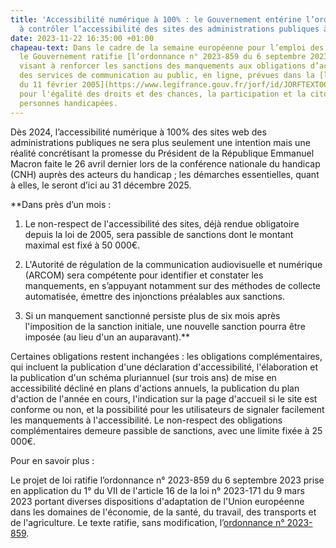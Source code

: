 ```yaml
---
title: 'Accessibilité numérique à 100% : le Gouvernement entérine l’ordonnance visant
  à contrôler l’accessibilité des sites des administrations publiques à compter 2024.'
date: 2023-11-22 16:35:00 +01:00
chapeau-text: Dans le cadre de la semaine européenne pour l’emploi des personnes handicapées,
  le Gouvernement ratifie [l’ordonnance n° 2023-859 du 6 septembre 2023](https://www.legifrance.gouv.fr/jorf/id/JORFTEXT000048049674)
  visant à renforcer les sanctions des manquements aux obligations d’accessibilité
  des services de communication au public, en ligne, prévues dans la [loi n° 2005-102
  du 11 février 2005](https://www.legifrance.gouv.fr/jorf/id/JORFTEXT000000809647/)
  pour l'égalité des droits et des chances, la participation et la citoyenneté des
  personnes handicapées.
---
```


Dès 2024, l’accessibilité numérique à 100% des sites web des administrations publiques ne sera plus seulement une intention mais une réalité concrétisant la promesse du Président de la République Emmanuel Macron faite le 26 avril dernier lors de la conférence nationale du handicap (CNH) auprès des acteurs du handicap ; les démarches essentielles, quant à elles, le seront d’ici au 31 décembre 2025.

**Dans près d’un mois :  

1) Le non-respect de l'accessibilité des sites, déjà rendue obligatoire depuis la loi de 2005, sera passible de sanctions dont le montant maximal est fixé à 50 000€.

2) L'Autorité de régulation de la communication audiovisuelle et numérique (ARCOM) sera compétente pour identifier et constater les manquements, en s’appuyant notamment sur des méthodes de collecte automatisée, émettre des injonctions préalables aux sanctions. 

3) Si un manquement sanctionné persiste plus de six mois après l'imposition de la sanction initiale, une nouvelle sanction pourra être imposée (au lieu d'un an auparavant).**

Certaines obligations restent inchangées : les obligations complémentaires, qui incluent la publication d'une déclaration d'accessibilité, l'élaboration et la publication d'un schéma pluriannuel (sur trois ans) de mise en accessibilité décliné en plans d'actions annuels, la publication du plan d'action de l'année en cours, l'indication sur la page d'accueil si le site est conforme ou non, et la possibilité pour les utilisateurs de signaler facilement les manquements à l'accessibilité. Le non-respect des obligations complémentaires demeure passible de sanctions, avec une limite fixée à 25 000€.

Pour en savoir plus : 

Le projet de loi ratifie l’ordonnance n° 2023-859 du 6 septembre 2023 prise en application du 1° du VII de l'article 16 de la loi n° 2023-171 du 9 mars 2023 portant diverses dispositions d'adaptation de l'Union européenne dans les domaines de l'économie, de la santé, du travail, des transports et de l'agriculture. Le texte ratifie, sans modification, l’[ordonnance n° 2023-859](https://www.legifrance.gouv.fr/jorf/id/JORFTEXT000048049674).